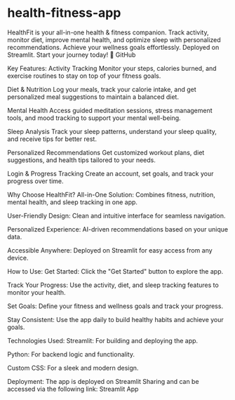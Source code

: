 # health-fitness-app
HealthFit is your all-in-one health &amp; fitness companion. Track activity, monitor diet, improve mental health, and optimize sleep with personalized recommendations. Achieve your wellness goals effortlessly. Deployed on Streamlit. Start your journey today! 🚀 GitHub

Key Features:
Activity Tracking
Monitor your steps, calories burned, and exercise routines to stay on top of your fitness goals.

Diet & Nutrition
Log your meals, track your calorie intake, and get personalized meal suggestions to maintain a balanced diet.

Mental Health
Access guided meditation sessions, stress management tools, and mood tracking to support your mental well-being.

Sleep Analysis
Track your sleep patterns, understand your sleep quality, and receive tips for better rest.

Personalized Recommendations
Get customized workout plans, diet suggestions, and health tips tailored to your needs.

Login & Progress Tracking
Create an account, set goals, and track your progress over time.

Why Choose HealthFit?
All-in-One Solution: Combines fitness, nutrition, mental health, and sleep tracking in one app.

User-Friendly Design: Clean and intuitive interface for seamless navigation.

Personalized Experience: AI-driven recommendations based on your unique data.

Accessible Anywhere: Deployed on Streamlit for easy access from any device.

How to Use:
Get Started: Click the "Get Started" button to explore the app.

Track Your Progress: Use the activity, diet, and sleep tracking features to monitor your health.

Set Goals: Define your fitness and wellness goals and track your progress.

Stay Consistent: Use the app daily to build healthy habits and achieve your goals.

Technologies Used:
Streamlit: For building and deploying the app.

Python: For backend logic and functionality.

Custom CSS: For a sleek and modern design.

Deployment:
The app is deployed on Streamlit Sharing and can be accessed via the following link:
Streamlit App
